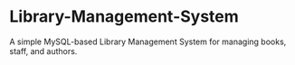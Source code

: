 # Library-Management-System
A simple MySQL-based Library Management System for managing books, staff, and authors.
